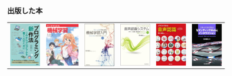 ﻿### 出版した本

 <table style="border:none;">
    <tr>
      <td><a href="https://github.com/MasahiroAraki/programming/"><img src="prog.jpg" width=80 /></a></td>
      <td><a href="https://masahiroaraki.github.io/mangaML/"><img src="manga.png" width=87 /></a></td>
      <td><a href="https://masahiroaraki.github.io/MachineLearning/"><img src="ML2.jpg" width=80 /></a></td>
      <td><a href="https://masahiroaraki.github.io/SpeechRecognition/"><img src="pattern2.jpg" width=80 /></a></td>
      <td><a href="https://masahiroaraki.github.io/GuideToASR"/><img src="ASR.png" width=80 /></a></td>
      <td><img src="web.png" width=80 /></td>
    </tr>
 </table>

